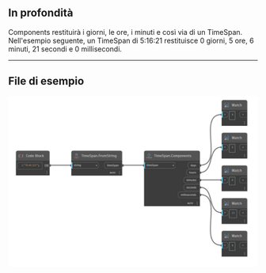 ## In profondità
Components restituirà i giorni, le ore, i minuti e così via di un TimeSpan. Nell'esempio seguente, un TimeSpan di 5:16:21 restituisce 0 giorni, 5 ore, 6 minuti, 21 secondi e 0 millisecondi.
___
## File di esempio

![Components](./DSCore.TimeSpan.Components_img.jpg)

